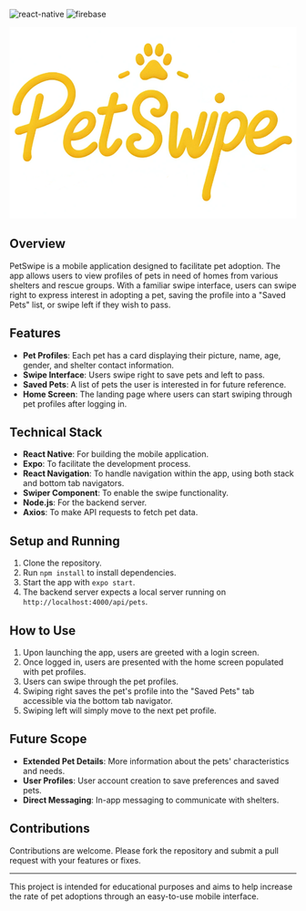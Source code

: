 ![react-native](https://img.shields.io/badge/Framework-ReactNative-blue)
![firebase](https://img.shields.io/badge/Database-Firebase-orange)




![PetSwipe Logo](assets/PetSwipeLogo.png "PetSwipe Logo")



## Overview

PetSwipe is a mobile application designed to facilitate pet adoption. The app allows users to view profiles of pets in need of homes from various shelters and rescue groups. With a familiar swipe interface, users can swipe right to express interest in adopting a pet, saving the profile into a "Saved Pets" list, or swipe left if they wish to pass.

## Features

- **Pet Profiles**: Each pet has a card displaying their picture, name, age, gender, and shelter contact information.
- **Swipe Interface**: Users swipe right to save pets and left to pass.
- **Saved Pets**: A list of pets the user is interested in for future reference.
- **Home Screen**: The landing page where users can start swiping through pet profiles after logging in.

## Technical Stack

- **React Native**: For building the mobile application.
- **Expo**: To facilitate the development process.
- **React Navigation**: To handle navigation within the app, using both stack and bottom tab navigators.
- **Swiper Component**: To enable the swipe functionality.
- **Node.js**: For the backend server.
- **Axios**: To make API requests to fetch pet data.

## Setup and Running

1. Clone the repository.
2. Run `npm install` to install dependencies.
3. Start the app with `expo start`.
4. The backend server expects a local server running on `http://localhost:4000/api/pets`.

## How to Use

1. Upon launching the app, users are greeted with a login screen.
2. Once logged in, users are presented with the home screen populated with pet profiles.
3. Users can swipe through the pet profiles.
4. Swiping right saves the pet's profile into the "Saved Pets" tab accessible via the bottom tab navigator.
5. Swiping left will simply move to the next pet profile.

## Future Scope

- **Extended Pet Details**: More information about the pets' characteristics and needs.
- **User Profiles**: User account creation to save preferences and saved pets.
- **Direct Messaging**: In-app messaging to communicate with shelters.

## Contributions

Contributions are welcome. Please fork the repository and submit a pull request with your features or fixes.

---

This project is intended for educational purposes and aims to help increase the rate of pet adoptions through an easy-to-use mobile interface.


